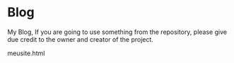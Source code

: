 # Blog
My Blog, If you are going to use something from the repository, please give due credit to the owner and creator of the project.

meusite.html
